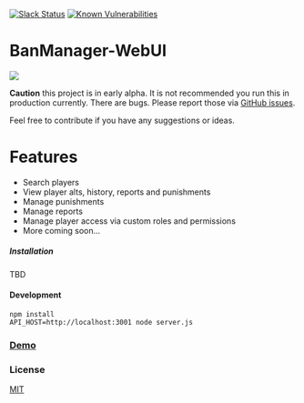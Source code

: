 [![Slack Status](https://banmanagement-slack.herokuapp.com/badge.svg)](https://banmanagement-slack.herokuapp.com/)
[![Known Vulnerabilities](https://snyk.io/test/github/banmanagement/banmanager-webui/badge.svg?targetFile=package.json)](https://snyk.io/test/github/banmanagement/banmanager-webui?targetFile=package.json)

# BanManager-WebUI

![](https://user-images.githubusercontent.com/1658997/37547562-5312183c-296a-11e8-91c7-8d1b9d17f4d3.png)

**Caution** this project is in early alpha. It is not recommended you run this in production currently. There are bugs. Please report those via [GitHub issues](https://github.com/BanManagement/BanManager-WebUI/issues).

Feel free to contribute if you have any suggestions or ideas.

# Features
- Search players
- View player alts, history, reports and punishments
- Manage punishments
- Manage reports
- Manage player access via custom roles and permissions
- More coming soon...

##### Installation
TBD

#### Development
```
npm install
API_HOST=http://localhost:3001 node server.js
```

### [Demo](https://demo.banmanagement.com)

### License

[MIT](LICENSE)
